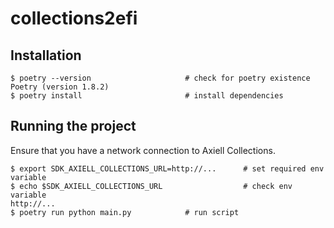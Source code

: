 # collections2efi

## Installation

```console
$ poetry --version                     # check for poetry existence
Poetry (version 1.8.2)                
$ poetry install                       # install dependencies
```

## Running the project

Ensure that you have a network connection to Axiell Collections.

```console
$ export SDK_AXIELL_COLLECTIONS_URL=http://...      # set required env variable
$ echo $SDK_AXIELL_COLLECTIONS_URL                  # check env variable
http://...
$ poetry run python main.py            # run script
```
